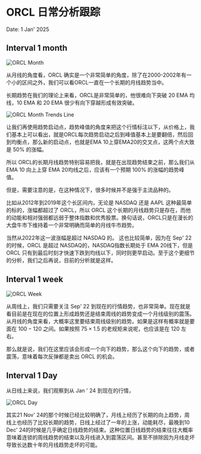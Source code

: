 # ORCL 日常分析跟踪

Date: 1 Jan' 2025

## Interval 1 month

![ORCL Month](https://www.tradingview.com/x/a9TWpRCJ/)

从月线的角度看，ORCL 确实是一个非常简单的角度，除了在2000-2002年有一个小的区间之外，我们可以看ORCL一直在一个长期的月线趋势当中。

长期趋势在我们的理论上来看，ORCL是非常简单的，他很难向下突破 20 EMA 均线，10 EMA 和 20 EMA 很少有向下穿越形成有效突破。

![ORCL Month Trends Line](https://www.tradingview.com/x/jFBPV3wA/)

让我们再使用趋势启动点，趋势峰值的角度来把这个行情标注以下，从价格上，我们基本上可以看出，就是ORCL每次趋势启动之后到峰值基本上是要翻倍，然后回到均衡点，那么新的启动点，也就是EMA 10上穿EMA20的交叉点，这两个点大致是 $50\%$ 的涨幅。

所以 ORCL的长期月线趋势特别容易把我，就是在出现趋势结束之前，那么我们从EMA 10 向上上穿 EMA 20均线之后，应该有一个预期 $100\%$ 的涨幅的趋势峰值。

但是，需要注意的是，在这种情况下，很多时候并不是强于主流品种的。

比如从2012年到2019年这个长区间内，无论是 NASDAQ 还是 AAPL 这种最简单的标的，涨幅都超过了 ORCL，所以 ORCL 这个长期的月线趋势只是存在，而他的动能和相对强弱都远弱于整体指数和优秀股票。换句话说，ORCL只是在漫长的大盘牛市下维持着一个非常明确而简单的月线牛市趋势。

当然从2022年这一波涨幅是超过 NASDAQ 的。 这也比较简单，因为在 Sep' 22 的时候，ORCL 是超过 NASDAQ的，NASDAQ指数长期处于 EMA 20线下，但是 ORCL 只有到最后时刻才快速下跌到均线以下，同时则更早启动。至于这个更细节的分析，我们之后再说，目前的分析就是这样。

## Interval 1 week

![ORCL Week](https://www.tradingview.com/x/tJY9GOkv/)

从周线上，我们只需要关注 Sep' 22 到现在的行情趋势，也非常简单。现在就是看目前是在现在的位置上形成趋势还是结束周线的趋势变成一个月线级别的震荡。从月线的角度来看，大概率这里要结束周线级别的趋势。如果是这样有概率就是要面在 $100-120$ 之间。如果按照 $75 \times 1.5$ 的老规矩来说呢，也应该是在 $120$ 左右。

那么就是说，我们在这里应该会形成一个向下的趋势，那么这个向下的趋势，或者震荡，意味着每次反弹都是卖出 ORCL 的机会。

## Interval 1 Day

从日线上来说，我们观察到从 Jan ' 24 到现在的行情，

![ORCL Day](https://www.tradingview.com/x/W4oewclR/)

其实21 Nov' 24的那个时候已经比较明确了，月线上经历了长期的向上趋势，周线上也经历了比较长期的趋势，日线上经过了一年的上涨，动能耗尽，最晚到10 Dec' 24的时候是几乎确定日线趋势的结束。这种位置日线趋势的结束往往大概率意味着连锁的周线趋势的结束以及月线进入到震荡区间。甚至不排除因为月线走坏导致长达数十年的月线趋势走坏的可能。



